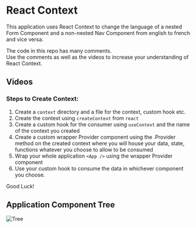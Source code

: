# React Context

This application uses React Context to change the language of a nested Form Component and a non-nested Nav Component from english to french and vice versa.

The code in this repo has many comments. <br />
Use the comments as well as the videos to increase your understanding of React Context.

## Videos

### Steps to Create Context:

1. Create a `context` directory and a file for the context, custom hook etc.
1. Create the context using `createContext` from `react`
1. Create a custom hook for the consumer using `useContext` and the name of the context you created
1. Create a custom wrapper Provider component using the .Provider method on the created context where you will house your data, state, functions whatever you choose to allow to be consumed
1. Wrap your whole application `<App />` using the wrapper Provider component
1. Use your custom hook to consume the data in whichever component you choose.

Good Luck!

## Application Component Tree

![Tree](/assets/context-diagram.png)
